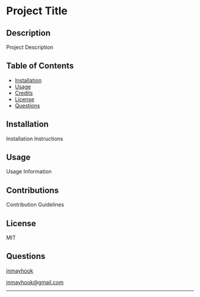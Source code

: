 # Project Title

  ## Description

  Project Description 

  ## Table of Contents
  
  - [Installation](#installation)
  - [Usage](#usage)
  - [Credits](#contributions)
  - [License](#license)
  - [Questions](#questions)
  
  ## Installation
  
  Installation Instructions
  
  ## Usage
  
  Usage Information
      
  ## Contributions
  
  Contribution Guidelines
  
  ## License
  
  MIT

  ## Questions

  <a href="https://github.com/jnmayhook">jnmayhook</a>
  
  <a href="mailto:jnmayhook@gmail.com">jnmayhook@gmail.com</a>

  ---
  
  
